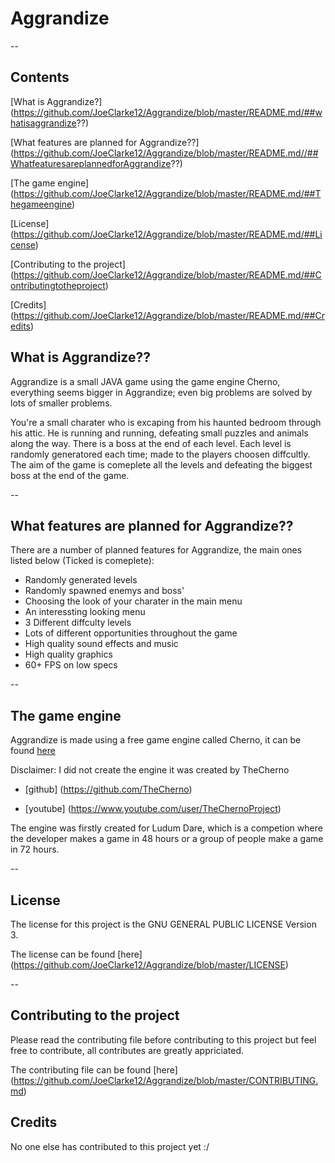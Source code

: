 # Aggrandize

--

## Contents
[What is Aggrandize?]
(https://github.com/JoeClarke12/Aggrandize/blob/master/README.md/##whatisaggrandize??)

[What features are planned for Aggrandize??]
(https://github.com/JoeClarke12/Aggrandize/blob/master/README.md//##WhatfeaturesareplannedforAggrandize??)

[The game engine]
(https://github.com/JoeClarke12/Aggrandize/blob/master/README.md/##Thegameengine)

[License]
(https://github.com/JoeClarke12/Aggrandize/blob/master/README.md/##License)

[Contributing to the project]
(https://github.com/JoeClarke12/Aggrandize/blob/master/README.md/##Contributingtotheproject)

[Credits]
(https://github.com/JoeClarke12/Aggrandize/blob/master/README.md/##Credits)


## What is Aggrandize??
Aggrandize is a small JAVA game using the game engine Cherno, everything seems bigger in Aggrandize; even big problems are solved by lots of smaller problems.

You're a small charater who is excaping from his haunted bedroom through his attic. He is running and running, defeating small puzzles and animals along the way. There is a boss at the end of each level. Each level is randomly generatored each time; made to the players choosen diffcultly. The aim of the game is comeplete all the levels and defeating the biggest boss at the end of the game.

--

## What features are planned for Aggrandize??
There are a number of planned features for Aggrandize, the main ones listed below (Ticked is comeplete):

- Randomly generated levels
- Randomly spawned enemys and boss'
- Choosing the look of your charater in the main menu
- An interessting looking menu
- 3 Different diffculty levels
- Lots of different opportunities throughout the game
- High quality sound effects and music
- High quality graphics
- 60+ FPS on low specs

--

## The game engine
Aggrandize is made using a free game engine called Cherno, it can be found [here](https://github.com/TheCherno/Cherno)

Disclaimer: 
I did not create the engine it was created by TheCherno

- [github]
(https://github.com/TheCherno)

- [youtube]
(https://www.youtube.com/user/TheChernoProject)


The engine was firstly created for Ludum Dare, which is a competion where the developer makes a game in 48 hours or a group of people make a game in 72 hours. 

--

## License

The license for this project is the GNU GENERAL PUBLIC LICENSE Version 3. 

The license can be found [here]
(https://github.com/JoeClarke12/Aggrandize/blob/master/LICENSE)

--

## Contributing to the project

Please read the contributing file before contributing to this project but feel free to contribute, all contributes are greatly appriciated.

The contributing file can be found [here]
(https://github.com/JoeClarke12/Aggrandize/blob/master/CONTRIBUTING.md)

## Credits

No one else has contributed to this project yet :/

